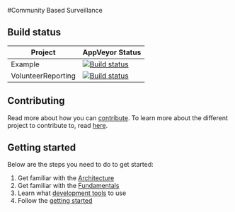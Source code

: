 #Community Based Surveillance

## Build status
| Project  | AppVeyor Status  |
|---|---|
| Example  | [![Build status](https://ci.appveyor.com/api/projects/status/verl69fxww1xi5l3?svg=true)](https://ci.appveyor.com/project/RFMoore/cbs-c5ssa)  |
| VolunteerReporting  | [![Build status](https://ci.appveyor.com/api/projects/status/o77909lns7ubfxdl?svg=true)](https://ci.appveyor.com/project/RFMoore/cbs/build/1.1.0-30-nsotvffx)  |

## Contributing

Read more about how you can [contribute](./Documentation/Contribution/contributing.md).
To learn more about the different project to contribute to, read [here](./Documentation/Projects/index.md).

## Getting started

Below are the steps you need to do to get started:

1. Get familiar with the [Architecture](./Documentation/Architecture/at_a_glance.md)
1. Get familiar with the [Fundamentals](./Documentation/Architecture/fundamentals.md)
1. Learn what [development tools](./Documentation/Contribution/development_environment.md) to use
1. Follow the [getting started](./Documentation/Contribution/getting_started.md)
